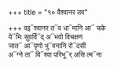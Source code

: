 +++
title = "१० वैश्वानर तव"

+++
वइ᳓श्वानर त᳓व धा᳓मानि आ᳓ चके  
ये᳓भिः सुवर्वि᳓द् अ᳓भवो विचक्षण  
जात᳓ आ᳓पृणो भु᳓वनानि रो᳓दसी  
अ᳓ग्ने ता᳓ वि᳓श्वा परिभू᳓र् असि त्म᳓ना